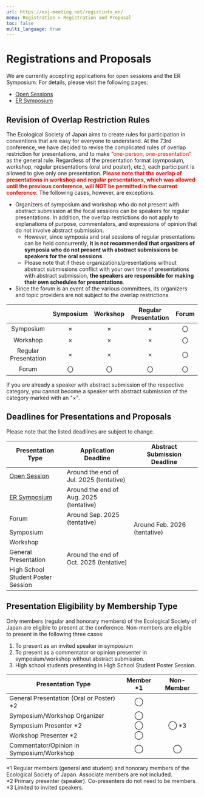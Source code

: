 ```yaml
---
url: https://esj-meeting.net/registinfo_en/
menu: Registration > Registration and Proposal
toc: false
multi_language: true
---
```


# Registrations and Proposals

We are currently accepting applications for open sessions and the ER Symposium. For details, please visit the following pages:

- [Open Sessions](opensession_en)
- [ER Symposium](ersympo_en)

## Revision of Overlap Restriction Rules

The Ecological Society of Japan aims to create rules for participation in conventions that are easy for everyone to understand. At the 73rd conference, we have decided to revise the complicated rules of overlap restriction for presentations, and to make <span style="color: red; ">“one-person, one-presentation”</span> as the general rule. Regardless of the presentation format (symposium, workshop, regular presentations (oral and poster), etc.), each participant is allowed to give only one presentation. <span style="color: red; ">**Please note that the overlap of presentations in workshop and regular presentations, which was allowed until the previous conference, will NOT be permitted in the current conference**</span>. The following cases, however, are exceptions.

- Organizers of symposium and workshop who do not present with abstract submission at the focal sessions can be speakers for regular presentations. In addition, the overlap restrictions do not apply to explanations of purpose, commentators, and expressions of opinion that do not involve abstract submission.
  - However, since symposia and oral sessions of regular presentations can be held concurrently, **it is not recommended that organizers of symposia who do not present with abstract submissions be speakers for the oral sessions**.
  - Please note that if these organizations/presentations without abstract submissions conflict with your own time of presentations with abstract submission, **the speakers are responsible for making their own schedules for presentations**.
- Since the forum is an event of the various committees, its organizers and topic providers are not subject to the overlap restrictions.

||Symposium|Workshop|Regular Presentation|Forum|
|:---:|:---:|:---:|:---:|:---:|
|Symposium|×|×|×|〇|
|Workshop|×|×|×|〇|
|Regular Presentation|×|×|×|〇|
|Forum|〇|〇|〇|〇|

If you are already a speaker with abstract submission of the respective category, you cannot become a speaker with abstract submission of the category marked with an "×".

## Deadlines for Presentations and Proposals

Please note that the listed deadlines are subject to change.

<table>
  <colgroup>
    <col style="width: 30%" />
    <col style="width: 35%" />
    <col style="width: 35%" />
  </colgroup>
  <thead><tr class="header">
    <th>Presentation Type</th>
    <th><strong>Application Deadline</strong></th>
    <th><strong> Abstract Submission Deadline </strong></th>
    </tr></thead>
  <tbody>
    <tr class="odd">
      <td><a href = "opensession_en">Open Session</a></td>
      <td>Around the end of Jul. 2025 (tentative)</td>
      <td rowspan=7>Around Feb. 2026 (tentative)</td>
    </tr>
    <tr class="even">
      <td><a href = "ersympo_en">ER Symposium</a></td>
      <td>Around the end of Aug. 2025 (tentative)</td>
    </tr>
    <tr class="odd">
      <td>Forum</td>
      <td>Around Sep. 2025 (tentative)</td>
    </tr>
    <tr class="even">
      <td>Symposium<br />
      <td rowspan=4> Around the end of Oct. 2025 (tentative)</td>
    </tr>
    <tr class="odd">
      <td>Workshop</td>
    </tr>
    <tr class="even">
     <td>General Presentation<br />
    </tr>
    <tr class="odd">
      <td>High School Student Poster Session</td>
    </tr>
  </tbody>
</table>

## Presentation Eligibility by Membership Type

Only members (regular and honorary members) of the Ecological Society of Japan are eligible to present at the conference. Non-members are eligible to present in the following three cases:

1. To present as an invited speaker in symposium
2. To present as a commentator or opinion presenter in symposium/workshop without abstract submission.
3. High school students presenting in High School Student Poster Session.

| **Presentation Type**                              | **Member \*1** | **Non-Member** |
|----------------------------------------------------|:--------------:|:--------------:|
| General Presentation (Oral or Poster) \*2            | ◯            |                |
| Symposium/Workshop Organizer                | ◯            |                |
| Symposium Presenter \*2                           | ◯            | ◯ \*3         |
| Workshop Presenter \*2                       | ◯            |                |
| Commentator/Opinion in Symposium/Workshop    | ◯            | ◯              |

\*1 Regular members (general and student) and honorary members of the Ecological Society of Japan. Associate members are not included.  
\*2 Primary presenter (speaker). Co-presenters do not need to be members.  
\*3 Limited to invited speakers.